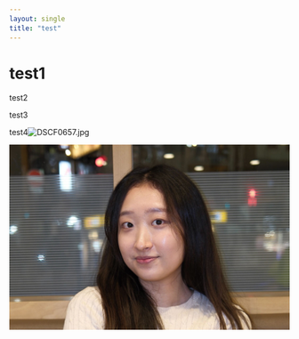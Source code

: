 ```yaml
---
layout: single
title: "test"
---
```


# test1

test2

test3

test4![DSCF0657.jpg](C:\Work_Github\BEAK5500.github.io\BEAK5500.github.io\images\2025-01-07-first\b74f83a27c4a0fe653374732b493ac1da8f8e308.jpg)

![DSCF0657.jpg](../images/2025-01-07-first/b74f83a27c4a0fe653374732b493ac1da8f8e308.jpg)
